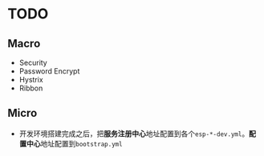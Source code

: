 # TODO

## Macro

- Security
- Password Encrypt
- Hystrix
- Ribbon

## Micro

- 开发环境搭建完成之后，把**服务注册中心**地址配置到各个`esp-*-dev.yml`。**配置中心**地址配置到`bootstrap.yml`